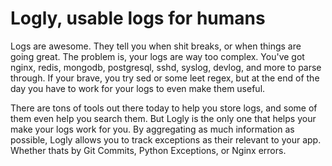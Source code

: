 # Logly, usable logs for humans
Logs are awesome. They tell you when shit breaks, or when things are going great. The problem is, your logs are way too complex. You've got nginx, redis, mongodb, postgresql, sshd, syslog, devlog, and more to parse through. If your brave, you try sed or some leet regex, but at the end of the day you have to work for your logs to even make them useful.

There are tons of tools out there today to help you store logs, and some of them even help you search them. But Logly is the only one that helps your make your logs work for you. By aggregating as much information as possible, Logly allows you to track exceptions as their relevant to your app. Whether thats by Git Commits, Python Exceptions, or Nginx errors.